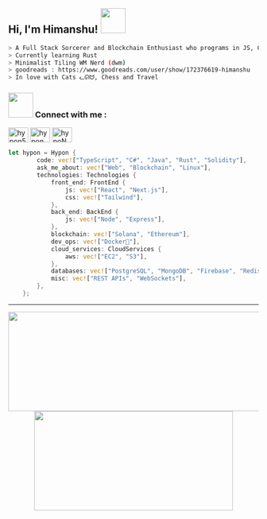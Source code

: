 <h2> Hi, I'm Himanshu! <img src="https://media.giphy.com/media/mGcNjsfWAjY5AEZNw6/giphy.gif" width="50"></h2>

  <div>
    
  ````bash
> A Full Stack Sorcerer and Blockchain Enthusiast who programs in JS, C# and Java
> Currently learning Rust
> Minimalist Tiling WM Nerd (dwm)
> goodreads : https://www.goodreads.com/user/show/172376619-himanshu
> In love with Cats ᓚᘏᗢ, Chess and Travel
````
    
### <img src="https://media.giphy.com/media/VgCDAzcKvsR6OM0uWg/giphy.gif" width="50"> Connect with me :
<p align="left">
<a href="https://twitter.com/itshypon" target="blank"><img align="center" src="https://raw.githubusercontent.com/rahuldkjain/github-profile-readme-generator/master/src/images/icons/Social/twitter.svg" alt="hypon5" height="30" width="40" /></a>
<a href="https://linkedin.com/in/hypon" target="blank"><img align="center" src="https://raw.githubusercontent.com/rahuldkjain/github-profile-readme-generator/master/src/images/icons/Social/linked-in-alt.svg" alt="hypon" height="30" width="40" /></a>
<a href="https://discord.gg/hypoN#1358" target="blank"><img align="center" src="https://raw.githubusercontent.com/rahuldkjain/github-profile-readme-generator/master/src/images/icons/Social/discord.svg" alt="hypoN#1358" height="30" width="40" /></a>
</p>

</div>


```rust
let hypon = Hypon {
        code: vec!["TypeScript", "C#", "Java", "Rust", "Solidity"],
        ask_me_about: vec!["Web", "Blockchain", "Linux"],
        technologies: Technologies {
            front_end: FrontEnd {
                js: vec!["React", "Next.js"],
                css: vec!["Tailwind"],
            },
            back_end: BackEnd {
                js: vec!["Node", "Express"],
            },
            blockchain: vec!["Solana", "Ethereum"],
            dev_ops: vec!["Docker🐳"],
            cloud_services: CloudServices {
                aws: vec!["EC2", "S3"],
            },
            databases: vec!["PostgreSQL", "MongoDB", "Firebase", "Redis"],
            misc: vec!["REST APIs", "WebSockets"],
        },
    };
```

---


<p align="center">
  <img width="600" height="200" src="https://github-readme-stats.vercel.app/api?username=itshypon&show_icons=true&theme=vision-friendly-dark">
  <img width="400" height="200" src="https://github-readme-stats.vercel.app/api/top-langs/?username=itshypon&size_weight=0.15&count_weight=0.5&layout=compact&theme=vision-friendly-dark">
</p>
 


<div id="header" align="center">
  <img src="https://komarev.com/ghpvc/?username=itshypon&style=for-the-badge&color=orange" alt=""/>
</div>

